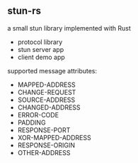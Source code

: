 ## stun-rs
a small stun library implemented with Rust 

- protocol library
- stun server app
- client demo app

supported message attributes:

- MAPPED-ADDRESS
- CHANGE-REQUEST
- SOURCE-ADDRESS
- CHANGED-ADDRESS
- ERROR-CODE
- PADDING
- RESPONSE-PORT
- XOR-MAPPED-ADDRESS
- RESPONSE-ORIGIN
- OTHER-ADDRESS
